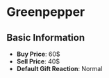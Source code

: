 # Greenpepper

## Basic Information

- **Buy Price**: 60$
- **Sell Price**: 40$
- **Default Gift Reaction**: Normal